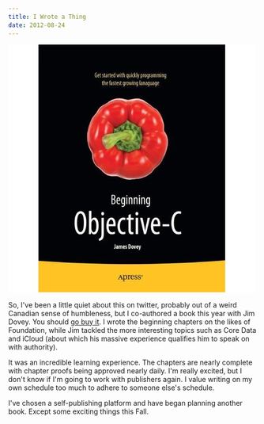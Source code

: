 ```yaml
---
title: I Wrote a Thing
date: 2012-08-24
---
```


![](114F5918DD174C38AD7400C04A472497.jpg)

So, I've been a little quiet about this on twitter, probably out of a weird Canadian sense of humbleness, but I co-authored a book this year with Jim Dovey. You should [go buy it](http://www.amazon.com/gp/product/1430243686/ref=as_li_ss_il?ie=UTF8&camp=1789&creative=390957&creativeASIN=1430243686&linkCode=as2&tag=ashfur-20). I wrote the beginning chapters on the likes of Foundation, while Jim tackled the more interesting topics such as Core Data and iCloud (about which his massive experience qualifies him to speak on with authority).

It was an incredible learning experience. The chapters are nearly complete with chapter proofs being approved nearly daily. I'm really excited, but I don't know if I'm going to work with publishers again. I value writing on my own schedule too much to adhere to someone else's schedule.

I've chosen a self-publishing platform and have began planning another book. Except some exciting things this Fall.
